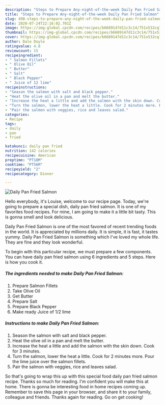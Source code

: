 ```yaml
---
description: "Steps to Prepare Any-night-of-the-week Daily Pan Fried Salmon"
title: "Steps to Prepare Any-night-of-the-week Daily Pan Fried Salmon"
slug: 498-steps-to-prepare-any-night-of-the-week-daily-pan-fried-salmon
date: 2020-07-24T22:16:02.701Z
image: https://img-global.cpcdn.com/recipes/b6689147d11c3c14/751x532cq70/daily-pan-fried-salmon-recipe-main-photo.jpg
thumbnail: https://img-global.cpcdn.com/recipes/b6689147d11c3c14/751x532cq70/daily-pan-fried-salmon-recipe-main-photo.jpg
cover: https://img-global.cpcdn.com/recipes/b6689147d11c3c14/751x532cq70/daily-pan-fried-salmon-recipe-main-photo.jpg
author: Dale Doyle
ratingvalue: 4.8
reviewcount: 15
recipeingredient:
- " Salmon Fillets"
- " Olive Oil"
- " Butter"
- " Salt"
- " Black Pepper"
- " Juice of 12 lime"
recipeinstructions:
- "Season the salmon with salt and black pepper."
- "Heat the olive oil in a pan and melt the butter."
- "Increase the heat a little and add the salmon with the skin down. Cook for 3 minutes."
- "Turn the salmon, lower the heat a little. Cook for 2 minutes more. Pour the lime juice over the salmon fillets."
- "Pair the salmon with veggies, rice and leaves salad."
categories:
- Recipe
tags:
- daily
- pan
- fried

katakunci: daily pan fried 
nutrition: 142 calories
recipecuisine: American
preptime: "PT18M"
cooktime: "PT56M"
recipeyield: "2"
recipecategory: Dinner

---
```



![Daily Pan Fried Salmon](https://img-global.cpcdn.com/recipes/b6689147d11c3c14/751x532cq70/daily-pan-fried-salmon-recipe-main-photo.jpg)

Hello everybody, it's Louise, welcome to our recipe page. Today, we're going to prepare a special dish, daily pan fried salmon. It is one of my favorites food recipes. For mine, I am going to make it a little bit tasty. This is gonna smell and look delicious.

Daily Pan Fried Salmon is one of the most favored of recent trending foods in the world. It is appreciated by millions daily. It is simple, it is fast, it tastes yummy. Daily Pan Fried Salmon is something which I've loved my whole life. They are fine and they look wonderful.




To begin with this particular recipe, we must prepare a few components. You can have daily pan fried salmon using 6 ingredients and 5 steps. Here is how you cook it.

<!--inarticleads1-->

##### The ingredients needed to make Daily Pan Fried Salmon:

1. Prepare  Salmon Fillets
1. Take  Olive Oil
1. Get  Butter
1. Prepare  Salt
1. Prepare  Black Pepper
1. Make ready  Juice of 1/2 lime




<!--inarticleads2-->

##### Instructions to make Daily Pan Fried Salmon:

1. Season the salmon with salt and black pepper.
1. Heat the olive oil in a pan and melt the butter.
1. Increase the heat a little and add the salmon with the skin down. Cook for 3 minutes.
1. Turn the salmon, lower the heat a little. Cook for 2 minutes more. Pour the lime juice over the salmon fillets.
1. Pair the salmon with veggies, rice and leaves salad.




So that's going to wrap this up with this special food daily pan fried salmon recipe. Thanks so much for reading. I'm confident you will make this at home. There is gonna be interesting food in home recipes coming up. Remember to save this page in your browser, and share it to your family, colleague and friends. Thanks again for reading. Go on get cooking!
